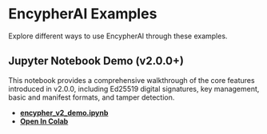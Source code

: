 # EncypherAI Examples

Explore different ways to use EncypherAI through these examples.

## Jupyter Notebook Demo (v2.0.0+)

This notebook provides a comprehensive walkthrough of the core features introduced in v2.0.0, including Ed25519 digital signatures, key management, basic and manifest formats, and tamper detection.

- [**encypher_v2_demo.ipynb**](./encypher_v2_demo.ipynb)
- [**Open In Colab**](https://colab.research.google.com/drive/1MAlmz2kca7kIHq4MaIuGG3HNIY0cMgzw?usp=sharing)
